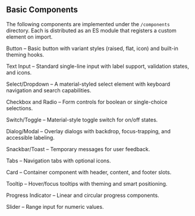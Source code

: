 ## Basic Components

The following components are implemented under the `/components` directory. Each
is distributed as an ES module that registers a custom element on import.

Button – Basic button with variant styles (raised, flat, icon) and built-in theming hooks.

Text Input – Standard single-line input with label support, validation states, and icons.

Select/Dropdown – A material-styled select element with keyboard navigation and search capabilities.

Checkbox and Radio – Form controls for boolean or single-choice selections.

Switch/Toggle – Material-style toggle switch for on/off states.

Dialog/Modal – Overlay dialogs with backdrop, focus-trapping, and accessible labeling.

Snackbar/Toast – Temporary messages for user feedback.

Tabs – Navigation tabs with optional icons.

Card – Container component with header, content, and footer slots.

Tooltip – Hover/focus tooltips with theming and smart positioning.

Progress Indicator – Linear and circular progress components.

Slider – Range input for numeric values.
